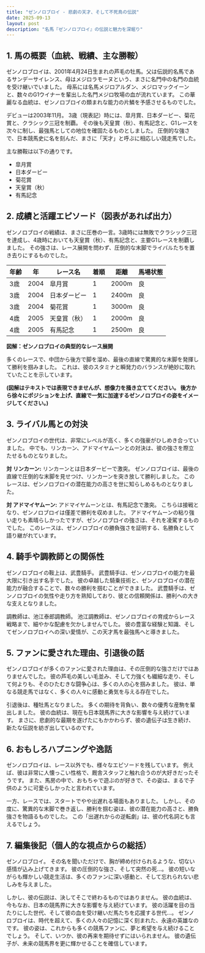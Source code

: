 ```yaml
---
title: "ゼンノロブロイ - 悲劇の天才、そして不死鳥の伝説"
date: 2025-09-13
layout: post
description: "名馬『ゼンノロブロイ』の伝説と魅力を深堀り"
---
```


## 1. 馬の概要（血統、戦績、主な勝鞍）

ゼンノロブロイは、2001年4月24日生まれの芦毛の牡馬。父は伝説的名馬であるサンデーサイレンス、母はメジロラモーヌという、まさに名門中の名門の血統を受け継いでいました。  母系には名馬メジロアルダン、メジロマックイーンと、数々のG1ウイナーを輩出した名門メジロ牧場の血が流れています。  この華麗なる血統は、ゼンノロブロイの類まれな能力の片鱗を予感させるものでした。

デビューは2003年11月。  3歳（現表記）時には、皐月賞、日本ダービー、菊花賞と、クラシック三冠を制覇。  その後も天皇賞（秋）、有馬記念と、G1レースを次々に制し、最強馬としての地位を確固たるものとしました。  圧倒的な強さで、日本競馬史に名を刻んだ、まさに「天才」と呼ぶに相応しい競走馬でした。

主な勝鞍は以下の通りです。

* 皐月賞
* 日本ダービー
* 菊花賞
* 天皇賞（秋）
* 有馬記念


## 2. 成績と活躍エピソード（図表があれば出力）

ゼンノロブロイの戦績は、まさに圧巻の一言。3歳時には無敗でクラシック三冠を達成し、4歳時においても天皇賞（秋）、有馬記念と、主要G1レースを制覇しました。  その強さは、レース展開を問わず、圧倒的な末脚でライバルたちを置き去りにするものでした。

| 年齢 | 年 | レース名       | 着順 | 距離 | 馬場状態 |
|-----|----|-----------------|------|------|----------|
| 3歳 | 2004 | 皐月賞          | 1    | 2000m| 良       |
| 3歳 | 2004 | 日本ダービー      | 1    | 2400m| 良       |
| 3歳 | 2004 | 菊花賞          | 1    | 3000m| 良       |
| 4歳 | 2005 | 天皇賞（秋）    | 1    | 2000m| 良       |
| 4歳 | 2005 | 有馬記念        | 1    | 2500m| 良       |


**図解：ゼンノロブロイの典型的なレース展開**

多くのレースで、中団から後方で脚を溜め、最後の直線で驚異的な末脚を発揮して勝利を掴みました。  これは、彼のスタミナと瞬発力のバランスが絶妙に取れていたことを示しています。

**(図解はテキストでは表現できませんが、想像力を掻き立ててください。  後方から徐々にポジションを上げ、直線で一気に加速するゼンノロブロイの姿をイメージしてください。)**


## 3. ライバル馬との対決

ゼンノロブロイの世代は、非常にレベルが高く、多くの強豪がひしめき合っていました。  中でも、リンカーン、アドマイヤムーンとの対決は、彼の強さを際立たせるものとなりました。

**対 リンカーン:**  リンカーンとは日本ダービーで激突。  ゼンノロブロイは、最後の直線で圧倒的な末脚を見せつけ、リンカーンを突き放して勝利しました。  このレースは、ゼンノロブロイの潜在能力の高さを世に知らしめるものとなりました。

**対 アドマイヤムーン:**  アドマイヤムーンとは、有馬記念で激突。  こちらは接戦となり、ゼンノロブロイは僅差で勝利を収めました。  アドマイヤムーンの粘り強い走りも素晴らしかったですが、ゼンノロブロイの強さは、それを凌駕するものでした。  このレースは、ゼンノロブロイの勝負強さを証明する、名勝負として語り継がれています。


## 4. 騎手や調教師との関係性

ゼンノロブロイの鞍上は、武豊騎手。  武豊騎手は、ゼンノロブロイの能力を最大限に引き出す名手でした。  彼の卓越した騎乗技術と、ゼンノロブロイの潜在能力が融合することで、数々の勝利を掴むことができました。  武豊騎手は、ゼンノロブロイの気性や走り方を熟知しており、彼との信頼関係は、勝利への大きな支えとなりました。

調教師は、池江泰郎調教師。  池江調教師は、ゼンノロブロイの育成からレース戦略まで、細やかな配慮を欠かしませんでした。  彼の豊富な経験と知識、そしてゼンノロブロイへの深い愛情が、この天才馬を最強馬へと導きました。


## 5. ファンに愛された理由、引退後の話

ゼンノロブロイが多くのファンに愛された理由は、その圧倒的な強さだけではありませんでした。  彼の芦毛の美しい毛並み、そして力強くも繊細な走り、そして何よりも、そのひたむきな闘争心は、多くの人の心を掴みました。  彼は、単なる競走馬ではなく、多くの人々に感動と勇気を与える存在でした。

引退後は、種牡馬となりました。  多くの期待を背負い、数々の優秀な産駒を輩出しました。  彼の血統は、現在も日本競馬界に大きな影響を与え続けています。  まさに、悲劇的な最期を遂げたにもかかわらず、彼の遺伝子は生き続け、新たな伝説を紡ぎ出しているのです。


## 6. おもしろハプニングや逸話

ゼンノロブロイは、レース以外でも、様々なエピソードを残しています。  例えば、彼は非常に人懐っこい性格で、厩舎スタッフと触れ合うのが大好きだったそうです。  また、馬房の中で、おもちゃで遊ぶのが好きで、その姿は、まるで子供のように可愛らしかったと言われています。

一方、レースでは、スタートでやや出遅れる場面もありました。  しかし、その度に、驚異的な末脚で巻き返し、勝利を掴む姿は、彼の潜在能力の高さと、勝負強さを物語るものでした。  この「出遅れからの逆転劇」は、彼の代名詞とも言えるでしょう。


## 7. 編集後記（個人的な視点からの総括）

ゼンノロブロイ。  その名を聞いただけで、胸が締め付けられるような、切ない感情が込み上げてきます。  彼の圧倒的な強さ、そして突然の死…。  彼の短いながらも輝かしい競走生活は、多くのファンに深い感動と、そして忘れられない悲しみを与えました。

しかし、彼の伝説は、決してそこで終わるものではありません。  彼の血統は、今もなお、日本の競馬界に大きな影響を与え続けています。  彼の活躍を目の当たりにした世代、そして彼の血を受け継いだ馬たちを応援する世代…。  ゼンノロブロイは、時代を超えて、多くの人々の記憶に深く刻まれた、永遠の英雄なのです。  彼の姿は、これからも多くの競馬ファンに、夢と希望を与え続けることでしょう。  そして、いつか、彼の再来を期待せずにはいられません。  彼の遺伝子が、未来の競馬界を更に輝かせることを確信しています。
